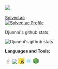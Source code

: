 <a href="https://www.linkedin.com/in/dongjoon-lee-a81729199/">
    <img src="https://img.shields.io/badge/linkedin-%230077B5.svg?&style=for-the-badge&logo=linkedin&logoColor=white" />

    
Solved.ac    
[![Solved.ac Profile](http://mazassumnida.wtf/api/v2/generate_badge?boj=djunnni)](https://solved.ac/djunnni/)

Djunnni's github stats
    
![Djunnni's github stats](https://github-readme-stats.vercel.app/api?username=djunnni)

**Languages and Tools:**  
    
<code><img height="20" src="https://raw.githubusercontent.com/github/explore/80688e429a7d4ef2fca1e82350fe8e3517d3494d/topics/java/java.png"></code>
<code><img height="20" src="https://raw.githubusercontent.com/spring-projects/spring-framework/main/src/docs/spring-framework.png"></code>
<code><img height="20" src="https://raw.githubusercontent.com/github/explore/80688e429a7d4ef2fca1e82350fe8e3517d3494d/topics/javascript/javascript.png"></code>
<code><img height="20" src="https://raw.githubusercontent.com/github/explore/80688e429a7d4ef2fca1e82350fe8e3517d3494d/topics/react/react.png"></code>
<code><img height="20" src="https://raw.githubusercontent.com/github/explore/80688e429a7d4ef2fca1e82350fe8e3517d3494d/topics/nodejs/nodejs.png"></code>    
